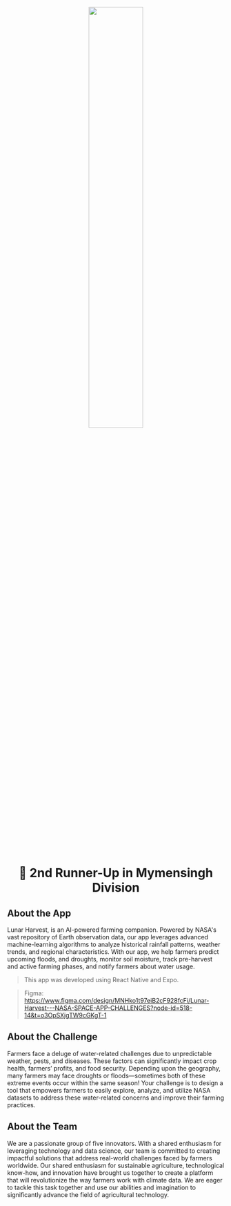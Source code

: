 <p align = "center"><img width="50%" src="https://nsac.basis.org.bd/uploads/images/logo.png"></p>
<h1 align = "center">🥉 2nd Runner-Up in Mymensingh Division</h1>

## About the App
Lunar Harvest, is an AI-powered farming companion. Powered by NASA's vast repository of Earth observation data, our app leverages advanced machine-learning algorithms to analyze historical rainfall patterns, weather trends, and regional characteristics. With our app, we help farmers predict upcoming floods, and droughts, monitor soil moisture, track pre-harvest and active farming phases, and notify farmers about water usage.

> This app was developed using React Native and Expo.

> Figma: https://www.figma.com/design/MNHko1t97eiB2cF928fcFi/Lunar-Harvest---NASA-SPACE-APP-CHALLENGES?node-id=518-14&t=o3OpSXjgTW9cGKgT-1

## About the Challenge
Farmers face a deluge of water-related challenges due to unpredictable weather, pests, and diseases. These factors can significantly impact crop health, farmers’ profits, and food security. Depending upon the geography, many farmers may face droughts or floods—sometimes both of these extreme events occur within the same season! Your challenge is to design a tool that empowers farmers to easily explore, analyze, and utilize NASA datasets to address these water-related concerns and improve their farming practices.

## About the Team
We are a passionate group of five innovators. With a shared enthusiasm for leveraging technology and data science, our team is committed to creating impactful solutions that address real-world challenges faced by farmers worldwide. Our shared enthusiasm for sustainable agriculture, technological know-how, and innovation have brought us together to create a platform that will revolutionize the way farmers work with climate data. We are eager to tackle this task together and use our abilities and imagination to significantly advance the field of agricultural technology.

